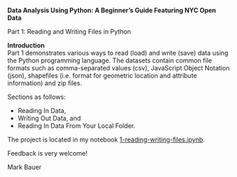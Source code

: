 **Data Analysis Using Python: A Beginner’s Guide Featuring NYC Open Data**

Part 1: Reading and Writing Files in Python

**Introduction**  
Part 1 demonstrates various ways to read (load) and write (save) data using the Python programming language. The datasets contain common file formats such as comma-separated values (csv), JavaScript Object Notation (json), shapefiles (i.e. format for geometric location and attribute information) and zip files.

Sections as follows:

- Reading In Data,  
- Writing Out Data, and  
- Reading In Data From Your Local Folder.

The project is located in my notebook [1-reading-writing-files.ipynb](https://github.com/mebauer/data-analysis-using-python/blob/master/1-reading-writing-files/1-reading-writing-files.ipynb).

Feedback is very welcome!

Mark Bauer